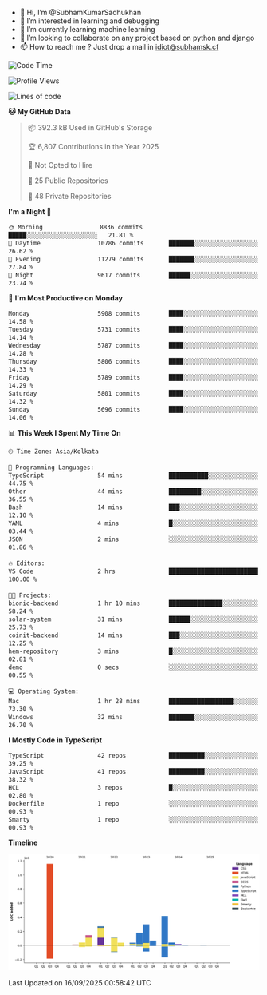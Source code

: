 - 👋 Hi, I’m @SubhamKumarSadhukhan
- 👀 I’m interested in learning and debugging
- 🌱 I’m currently learning machine learning
- 💞️ I’m looking to collaborate on any project based on python and django
- 📫 How to reach me ?
      Just drop a mail in idiot@subhamsk.cf

<!---
SubhamKumarSadhukhan/SubhamKumarSadhukhan is a ✨ special ✨ repository because its `README.md` (this file) appears on your GitHub profile.
You can click the Preview link to take a look at your changes.
--->


<!--START_SECTION:waka-->
![Code Time](http://img.shields.io/badge/Code%20Time-3%2C077%20hrs%2050%20mins-blue)

![Profile Views](http://img.shields.io/badge/Profile%20Views-0-blue)

![Lines of code](https://img.shields.io/badge/From%20Hello%20World%20I%27ve%20Written-2.8%20million%20lines%20of%20code-blue)

**🐱 My GitHub Data** 

> 📦 392.3 kB Used in GitHub's Storage 
 > 
> 🏆 6,807 Contributions in the Year 2025
 > 
> 🚫 Not Opted to Hire
 > 
> 📜 25 Public Repositories 
 > 
> 🔑 48 Private Repositories 
 > 
**I'm a Night 🦉** 

```text
🌞 Morning                8836 commits        █████░░░░░░░░░░░░░░░░░░░░   21.81 % 
🌆 Daytime                10786 commits       ███████░░░░░░░░░░░░░░░░░░   26.62 % 
🌃 Evening                11279 commits       ███████░░░░░░░░░░░░░░░░░░   27.84 % 
🌙 Night                  9617 commits        ██████░░░░░░░░░░░░░░░░░░░   23.74 % 
```
📅 **I'm Most Productive on Monday** 

```text
Monday                   5908 commits        ████░░░░░░░░░░░░░░░░░░░░░   14.58 % 
Tuesday                  5731 commits        ████░░░░░░░░░░░░░░░░░░░░░   14.14 % 
Wednesday                5787 commits        ████░░░░░░░░░░░░░░░░░░░░░   14.28 % 
Thursday                 5806 commits        ████░░░░░░░░░░░░░░░░░░░░░   14.33 % 
Friday                   5789 commits        ████░░░░░░░░░░░░░░░░░░░░░   14.29 % 
Saturday                 5801 commits        ████░░░░░░░░░░░░░░░░░░░░░   14.32 % 
Sunday                   5696 commits        ████░░░░░░░░░░░░░░░░░░░░░   14.06 % 
```


📊 **This Week I Spent My Time On** 

```text
🕑︎ Time Zone: Asia/Kolkata

💬 Programming Languages: 
TypeScript               54 mins             ███████████░░░░░░░░░░░░░░   44.75 % 
Other                    44 mins             █████████░░░░░░░░░░░░░░░░   36.55 % 
Bash                     14 mins             ███░░░░░░░░░░░░░░░░░░░░░░   12.10 % 
YAML                     4 mins              █░░░░░░░░░░░░░░░░░░░░░░░░   03.44 % 
JSON                     2 mins              ░░░░░░░░░░░░░░░░░░░░░░░░░   01.86 % 

🔥 Editors: 
VS Code                  2 hrs               █████████████████████████   100.00 % 

🐱‍💻 Projects: 
bionic-backend           1 hr 10 mins        ███████████████░░░░░░░░░░   58.24 % 
solar-system             31 mins             ██████░░░░░░░░░░░░░░░░░░░   25.73 % 
coinit-backend           14 mins             ███░░░░░░░░░░░░░░░░░░░░░░   12.25 % 
hem-repository           3 mins              █░░░░░░░░░░░░░░░░░░░░░░░░   02.81 % 
demo                     0 secs              ░░░░░░░░░░░░░░░░░░░░░░░░░   00.55 % 

💻 Operating System: 
Mac                      1 hr 28 mins        ██████████████████░░░░░░░   73.30 % 
Windows                  32 mins             ███████░░░░░░░░░░░░░░░░░░   26.70 % 
```

**I Mostly Code in TypeScript** 

```text
TypeScript               42 repos            ██████████░░░░░░░░░░░░░░░   39.25 % 
JavaScript               41 repos            ██████████░░░░░░░░░░░░░░░   38.32 % 
HCL                      3 repos             █░░░░░░░░░░░░░░░░░░░░░░░░   02.80 % 
Dockerfile               1 repo              ░░░░░░░░░░░░░░░░░░░░░░░░░   00.93 % 
Smarty                   1 repo              ░░░░░░░░░░░░░░░░░░░░░░░░░   00.93 % 
```



**Timeline**

![Lines of Code chart](https://raw.githubusercontent.com/SubhamKumarSadhukhan/SubhamKumarSadhukhan/main/assets/bar_graph.png)


 Last Updated on 16/09/2025 00:58:42 UTC
<!--END_SECTION:waka-->
